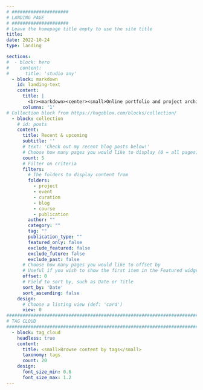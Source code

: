 ```yaml
---
# #####################
# LANDING PAGE
# #####################
# Leave the homepage title empty to use the site title
title:
date: 2022-10-24
type: landing

sections: 
#  - block: hero 
#    content: 
#      title: 'studio any'
  - block: markdown
    id: landing-text
    content: 
      title: |
        <br><markdown><center><small>Online portfolio and project archive of [Constantinos Miltiadis](about)</small></center></markdown>
      columns: '1'
# Collection block from https://hugoblox.com/blocks/collection/
  - block: collection
    # id: posts
    content:
      title: Recent & upcoming 
      subtitle: ''
      # text: 'Check out my recent blog posts below!'
      # Choose how many pages you would like to display (0 = all pages)
      count: 5
      # Filter on criteria
      filters:
        # The folders to display content from
        folders:
          - project
          - event
          - curation
          - blog
          - course
          - publication
        author: ""
        category: ""
        tag: ""
        publication_type: ""
        featured_only: false
        exclude_featured: false
        exclude_future: false
        exclude_past: false
      # Choose how many pages you would like to offset by
      # Useful if you wish to show the first item in the Featured widget
      offset: 0
      # Field to sort by, such as Date or Title
      sort_by: 'Date'
      sort_ascending: false
    design:
      # Choose a listing view (def: 'card')
      view: 0
###################################################################################################
# TAG CLOUD
###################################################################################################
  - block: tag_cloud
    headless: true
    content: 
      title: <small>Browse content by tags</small>
      taxonomy: tags
      count: 20
    design: 
      font_size_min: 0.6
      font_size_max: 1.2
---
```

